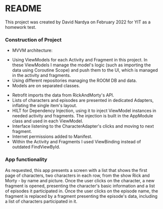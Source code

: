 # README #

This project was created by David Nardya on February 2022 for YIT as a homework test.

### Construction of Project ###
* MVVM architecture:
- Using ViewModels for each Activity and Fragment in this project. In these ViewModels I manage the model's logic (such as importing the data using Coroutine Scope) and push them to the UI, which is managed in the activity and fragments.
- Using different repositories managing the ROOM DB and data.
- Models are on separated classes. 
* Retrofit imports the data from RickAndMorty's API.
* Lists of characters and episodes are presented in dedicated Adapters, inflating the single item's layout. 
* HILT for Dependency Injection, using it to inject ViewModel instances in needed activity and fragments. The injection is built in the AppModule class and used in each ViewModel.
* Interface listening to the CharacterAdapter's clicks and moving to next fragment.
* Internet permissions added to Manifest.
* Within the Activity and Fragments I used ViewBinding instead of outdated FindViewById.

### App functionality ###
As requested, this app presents a screen with a list that shows the first page of characters, two characters in each row, from the show Rick and Morty - by name and picture. 
Once the user clicks on the character, a new fragment is opened, presenting the character's basic information and a list of episodes it participated in. 
Once the user clicks on the episode name, the fragment is replaced by a fragment presenting the episode's data, including a list of characters participated in it. 
